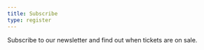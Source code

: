 ```yaml
---
title: Subscribe
type: register
---
```


Subscribe to our newsletter and find out when tickets are on sale.
